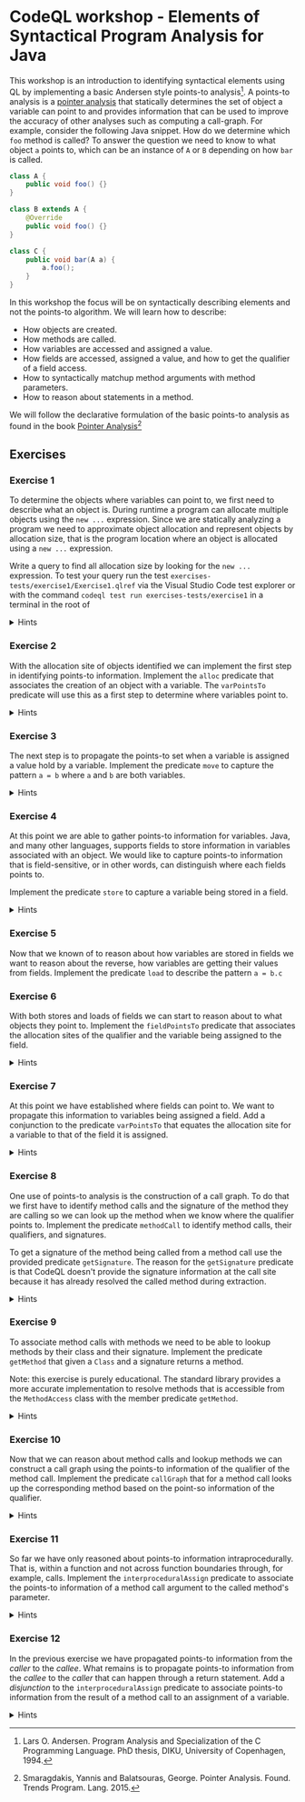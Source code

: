 # CodeQL workshop - Elements of Syntactical Program Analysis for Java

This workshop is an introduction to identifying syntactical elements using QL by implementing a basic Andersen style points-to analysis[^1].
A points-to analysis is a [pointer analysis](https://en.wikipedia.org/wiki/Pointer_analysis) that statically determines the set of object a variable can point to and provides information that can be used to improve the accuracy of other analyses such as computing a call-graph.
For example, consider the following Java snippet. How do we determine which `foo` method is called?
To answer the question we need to know to what object `a` points to, which can be an instance of `A` or `B` depending on how `bar` is called.

```java
class A {
    public void foo() {}
}

class B extends A {
    @Override
    public void foo() {}
}

class C {
    public void bar(A a) {
        a.foo();
    }
}
```

In this workshop the focus will be on syntactically describing elements and not the points-to algorithm.
We will learn how to describe:

- How objects are created.
- How methods are called.
- How variables are accessed and assigned a value.
- How fields are accessed, assigned a value, and how to get the qualifier of a field access.
- How to syntactically matchup method arguments with method parameters.
- How to reason about statements in a method.

We will follow the declarative formulation of the basic points-to analysis as found in the book [Pointer Analysis](https://yanniss.github.io/points-to-tutorial15.pdf)[^2]

[^1]:  Lars O. Andersen. Program Analysis and Specialization of the C Programming Language. PhD thesis, DIKU, University of Copenhagen, 1994.
[^2]: Smaragdakis, Yannis and Balatsouras, George. Pointer Analysis. Found. Trends Program. Lang. 2015.

## Exercises

### Exercise 1

To determine the objects where variables can point to, we first need to describe what an object is.
During runtime a program can allocate multiple objects using the `new ...` expression.
Since we are statically analyzing a program we need to approximate object allocation and represent objects by allocation size, that is the program location where an object is allocated using a `new ...` expression.

Write a query to find all allocation size by looking for the `new ...` expression.
To test your query run the test `exercises-tests/exercise1/Exercise1.qlref` via the Visual Studio Code test explorer or with the command `codeql test run exercises-tests/exercise1` in a terminal in the root of

<details>
<summary>Hints</summary>
To discover how a program element such as an expression is represented in QL you can use to approaches.

1. Use the *AST viewer* to find the element's QL class. You can create a database out of a test case by running `cp -R exercises-tests/exercise1/exercise1.testproj/ exercise1-db && codeql database bundle -o exercise1-db.zip exercise1-db/` and select the database `exercise1-db.zip` to use the AST viewer.
2. Write a query that finds all the values of type `Element` restricted to a region of code using the element's [Location](https://codeql.github.com/codeql-standard-libraries/java/semmle/code/Location.qll/type.Location$Location.html), retrieved with `getLocation()`, and obtain its primary QL classes with `getPrimaryQlClasses` to find the QL class that best describes the element.

</details>

### Exercise 2

With the allocation site of objects identified we can implement the first step in identifying points-to information.
Implement the `alloc` predicate that associates the creation of an object with a variable.
The `varPointsTo` predicate will use this as a first step to determine where variables point to.

<details>
<summary>Hints</summary>

- The class `Variable`, of which `LocalScopeVariable` is a subclass, supports the member predicate `getAnAssignedValue`
- The class `Expr` contains the member predicate `getEnclosingCallable` to find the `Callable`, such as a `Method`, the expression occurs in. 

</details>

### Exercise 3

The next step is to propagate the points-to set when a variable is assigned a value hold by a variable.
Implement the predicate `move` to capture the pattern `a = b` where `a` and `b` are both variables.

<details>
<summary>Hints</summary>

- The class `Variable`, of which `LocalScopeVariable` is a subclass, supports the member predicate `getAnAccess` to determine where the variable is accessed.

</details>

### Exercise 4

At this point we are able to gather points-to information for variables.
Java, and many other languages, supports fields to store information in variables associated with an object.
We would like to capture points-to information that is field-sensitive, or in other words, can distinguish where each fields points to.

Implement the predicate `store` to capture a variable being stored in a field.

<details>
<summary>Hints</summary>

- A `Field` is a `Variable` and supports the member predicate `getAnAccess` to determine where the field is accessed.
- An alternative is the class `FieldAccess` that captures field access and supports the predicate `getField` to get the `Field` being accessed.
- A `Field` is accessed through a qualifier, an expression that references the object the field belongs to. To get the qualifier use the predicate `getQualifier`.
- The expression `AssignExpr` captures an assignment. Use the predicates `getSrc` and `getDest` to reason about the constituents of the assignment.

</details>

### Exercise 5

Now that we known of to reason about how variables are stored in fields we want to reason about the reverse, how variables are getting their values from fields.
Implement the predicate `load` to describe the pattern `a = b.c`

### Exercise 6

With both stores and loads of fields we can start to reason about to what objects they point to.
Implement the `fieldPointsTo` predicate that associates the allocation sites of the qualifier and the variable being assigned to the field.

<details>
<summary>Hints</summary>

- To reason about allocation sites you can use the provided predicate `varPointsTo`.

</details>

### Exercise 7

At this point we have established where fields can point to.
We want to propagate this information to variables being assigned a field.
Add a conjunction to the predicate `varPointsTo` that equates the allocation site for a variable to that of the field it is assigned.

<details>
<summary>Hints</summary>

- To reason about allocation sites for field you can use the predicate `fieldPointsTo`.
- To reason about variables being assigned a field you can use the predicate  `load`.

</details>

### Exercise 8

One use of points-to analysis is the construction of a call graph.
To do that we first have to identify method calls and the signature of the method they are calling so we can look up the method when we know where the qualifier points to.
Implement the predicate `methodCall` to identify method calls, their qualifiers, and signatures.

To get a signature of the method being called from a method call use the provided predicate `getSignature`.
The reason for the `getSignature` predicate is that CodeQL doesn't provide the signature information at the call site because it has already resolved the called method during extraction.

<details>
<summary>Hints</summary>

- To reason about method calls you can use the class `MethodAccess`.
- To reason about method call qualifiers you can use the member predicate `getQualifier` provided by the `MethodAccess` class.

</details>

### Exercise 9

To associate method calls with methods we need to be able to lookup methods by their class and their signature.
Implement the predicate `getMethod` that given a `Class` and a signature returns a method.

Note: this exercise is purely educational. The standard library provides a more accurate implementation to resolve methods that is accessible from the `MethodAccess` class with the member predicate `getMethod`.

<details>
<summary>Hints</summary>

- To reason about a method's signature you can use the member predicate `getSignature`.
- A method belongs to a [reference type](https://docs.oracle.com/javase/specs/jls/se8/html/jls-4.html#jls-4.3), such as a *class* or *interface*. To obtain the type declaring the method you can use the member predicate `getDeclaringType`.

</details>

### Exercise 10

Now that we can reason about method calls and lookup methods we can construct a call graph using the points-to information of the qualifier of the method call.
Implement the predicate `callGraph` that for a method call looks up the corresponding method based on the point-so information of the qualifier.

<details>
<summary>Hints</summary>

- To reason about a variable and a use of the variable you can use the member predicate `getAnAccess` on a variable or use the class `VariableAccess` in combination with the member predicate `getVariable`.

</details>

### Exercise 11

So far we have only reasoned about points-to information intraprocedurally. That is, within a function and not across function boundaries through, for example, calls.
Implement the `interproceduralAssign` predicate to associate the points-to information of a method call argument to the called method's parameter.

<details>
<summary>Hints</summary>

- To reason about a method call's argument you can use the member predicate  `getArgument` or `getAnArgument`.
- To reason about a method's parameter you can use the member predicate `getParameter` or `getAParameter`.
- Java passes arguments by position.

</details>

### Exercise 12

In the previous exercise we have propagated points-to information from the *caller* to the *callee*.
What remains is to propagate points-to information from the *callee* to the *caller* that can happen through a return statement.
Add a *disjunction* to the `interproceduralAssign` predicate to associate points-to information from the result of a method call to an assignment of a variable.

<details>
<summary>Hints</summary>

- The `Assignment` class, representing assignment expressions `x = y`, has the member predicates `getDest` and `getSrc` to reason about its operands.
- To reason about the statements in a method you can use the `Method`'s member predicate `getBody` to get the method's block statement `{...}` and the `BlockStmt`s member predicate `getAStmt`.
- The class `ReturnStmt` can be used to reason about `return ...` statements. It's member predicate `getResult` provides the expression that is returned.
- QL supports [https://codeql.github.com/docs/ql-language-reference/expressions/#casts] to constrain the type of an expression. For example:

  ```ql
  import java

  from BlockStmt s, Expr result
  where result = s.getAStmt().(ReturnStmt).getResult()
  select result
  ```

</details>

